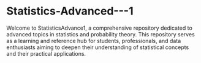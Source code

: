 # Statistics-Advanced---1
Welcome to StatisticsAdvance1, a comprehensive repository dedicated to advanced topics in statistics and probability theory. This repository serves as a learning and reference hub for students, professionals, and data enthusiasts aiming to deepen their understanding of statistical concepts and their practical applications.
